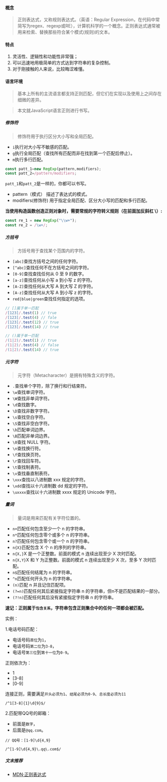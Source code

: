 #### 概念

> 正则表达式，又称规则表达式。（英语：Regular Expression，在代码中常简写为regex、regexp或RE），计算机科学的一个概念。正则表达式通常被用来检索、替换那些符合某个模式(规则)的文本。

#### 特点

1. 灵活性、逻辑性和功能性非常强；
2. 可以迅速地用极简单的方式达到字符串的复杂控制。
3. 对于刚接触的人来说，比较晦涩难懂。

#### 语言环境

> 基本上所有的主流语言都支持正则匹配，但它们在实现以及使用上之间存在细微的差异。

> 本文就JavaScript语言正则进行书写。

##### 修饰符

> 修饰符用于执行区分大小写和全局匹配。

+ `i`执行对大小写不敏感的匹配。
+ `g`执行全局匹配（查找所有匹配而非在找到第一个匹配后停止）。
+ `m`执行多行匹配。

````javascript
const patt_1=new RegExp(pattern,modifiers);
const patt_2=/pattern/modifiers;
````
`patt_1`和`patt_2`是一样的，你都可以书写。  

- pattern（模式） 描述了表达式的模式。
- modifiers(修饰符) 用于指定全局匹配、区分大小写的匹配和多行匹配。

__当使用构造函数创造正则对象时，需要常规的字符转义规则（在前面加反斜杠 \）:__

```javascript
const re_1 = new RegExp("\\w+");
const re_2 = /\w+/;
```

##### 方括号

> 方括号用于查找某个范围内的字符。

+ `[abc]`查找方括号之间的任何字符。
+ `[^abc]`查找任何不在方括号之间的字符。
+ `[0-9]`查找查找任何从 0 至 9 的数字。
+ `[a-z]`查找任何从小写 a 到小写 z 的字符。
+ `[A-Z]`查找任何从大写 A 到大写 Z 的字符。
+ `[A-z]`查找任何从大写 A 到小写 z 的字符。
+ `red|blue|green`查找任何指定的选项。

```javascript
// []属于单一匹配
/[123]/.test(1) // true
/[123]/.test(4) // fale
/[123]/.test(12) // true
/[123]/.test(14) // true
```

```javascript
// ()属于单一匹配
/(1|2)/.test(1) // true
/(1|2)/.test(4) // false
/(1|2)/.test(14) // true
```

##### 元字符

> 元字符（Metacharacter）是拥有特殊含义的字符。

+ `.`查找单个字符，除了换行和行结束符。
+ `\w`查找单词字符。
+ `\W`查找非单词字符。
+ `\d`查找数字。
+ `\D`查找非数字字符。
+ `\s`查找空白字符。
+ `\S`查找非空白字符。
+ `\b`匹配单词边界。
+ `\B`匹配非单词边界。
+ `\0`查找 NULL 字符。
+ `\n`查找换行符。
+ `\f`查找换页符。
+ `\r`查找回车符。
+ `\t`查找制表符。
+ `\v`查找垂直制表符。
+ `\xxx`查找以八进制数 xxx 规定的字符。
+ `\xdd`查找以十六进制数 dd 规定的字符。
+ `\uxxxx`查找以十六进制数 xxxx 规定的 Unicode 字符。

##### 量词

> 量词是用来匹配有关字符位置的。

+ `n+`匹配任何包含至少一个 n 的字符串。
+ `n*`匹配任何包含零个或多个 n 的字符串。
+ `n?`匹配任何包含零个或一个 n 的字符串。
+ `n{X}`匹配包含 X 个 n 的序列的字符串。
+ `n{X,}`X 是一个正整数。前面的模式 n 连续出现至少 X 次时匹配。
+ `n{X,Y}`X 和 Y 为正整数。前面的模式 n 连续出现至少 X 次，至多 Y 次时匹配。
+ `n$`匹配任何结尾为 n 的字符串。
+ `^n`匹配任何开头为 n 的字符串。
+ `(n)`匹配 n 并且记住匹配项。
+ `(?=n)`匹配任何其后紧接指定字符串 n 的字符串，但n不是匹配结果的一部分。
+ `(?!n)`匹配任何其后没有紧接指定字符串 n 的字符串。

__速记：正则属于`包含关系`，字符串包含正则集合中的任何一项都会被匹配。__

实例：  

1.电话号码匹配：

+ 电话号码`首位`为`1`，  
+ 电话号码`第二位`为`3-8`，
+ 电话号`第三位`到`第十一位`为`0-9`。

正则依次为：  

+ 1
+ [3-8]
+ [0-9]

连接正则，需要满足`开头必须为1`、`结尾必须为0-9`、`总长度必须为11`

```regexp
/^1[3-8]{1}\d{9}$/
```

2.匹配带QQ号的邮箱：  

+ 前面是`数字`，
+ 后面是`@qq.com`。

```regexp
// QQ号：[1-9]\d{4,9}

/^[1-9]\d{4,9}\.qq\.com$/
```
##### 文末推荐

+ [MDN·正则表达式](https://developer.mozilla.org/zh-CN/docs/Web/JavaScript/Guide/Regular_Expressions)